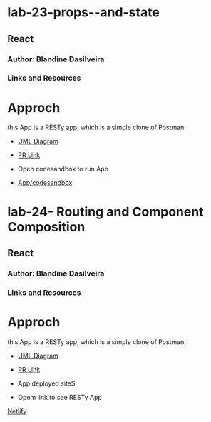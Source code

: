 # lab-23-props--and-state


##  React

### Author: Blandine Dasilveira

### Links and Resources


# Approch

this App is a RESTy app, which is a simple clone of Postman.



- [UML Diagram](https://drive.google.com/file/d/1eebGDRrzGBm1A5mKw9cURw6Yc8NAwYKy/view?usp=sharing)


- [PR Link](https://github.com/blandine-401javascript/lab-23-props--and-state/pull/1)


- Open codesandbox to run App

- [App/codesandbox](https://codesandbox.io/s/shy-shape-0dmbg?file=/src/components/RESTy.js)







# lab-24- Routing and Component Composition

##  React

### Author: Blandine Dasilveira

### Links and Resources


# Approch

this App is a RESTy app, which is a simple clone of Postman.



- [UML Diagram](https://drive.google.com/file/d/1eebGDRrzGBm1A5mKw9cURw6Yc8NAwYKy/view?usp=sharing)


- [PR Link](https://github.com/blandine-401javascript/lab-23-props--and-state/pull/2)


-  App deployed siteS
- Opem link to see RESTy App  


[Netlify](https://objective-spence-3e302a.netlify.app/)





